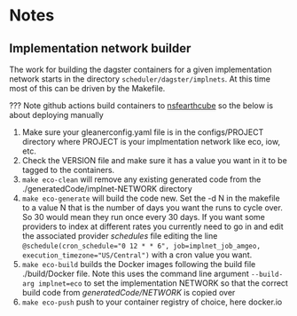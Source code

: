 # Notes

## Implementation network builder

The work for building the dagster containers for a given implementation network starts in 
the directory ```scheduler/dagster/implnets```.  At this time most of this can be driven by
the Makefile.

??? Note
   github actions build containers to [nsfearthcube](https://hub.docker.com/?namespace=nsfearthcube)
   so the below is about deploying manually

1) Make sure your gleanerconfig.yaml file is in the configs/PROJECT directory where
   PROJECT is your implmentation network like eco, iow, etc.
2) Check the VERSION file and make sure it has a value you want in it to be tagged to the containers.
3) ```make eco-clean```  will remove any existing generated code from the ./generatedCode/implnet-NETWORK directory
4) ```make eco-generate``` will build the code new.  Set the -d N in the makefile to a value N that is the number
   of days you want the runs to cycle over.  So 30 would mean they run once every 30 days.  If you want some providers
   to index at different rates you currently need to go in and edit the associated provider _schedules_ file editing the
   line ```@schedule(cron_schedule="0 12 * * 6", job=implnet_job_amgeo, execution_timezone="US/Central")``` with a 
   cron value you want.
5) ```make eco-build``` builds the Docker images following the build file ./build/Docker file.  Note this uses the 
   command line argument ```--build-arg implnet=eco``` to set the implementation NETWORK so that the correct build code 
   from _generatedCode/NETWORK_ is copied over
6) ```make eco-push``` push to your container registry of choice, here docker.io



